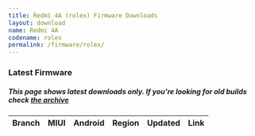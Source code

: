 ```yaml
---
title: Redmi 4A (rolex) Firmware Downloads
layout: download
name: Redmi 4A
codename: rolex
permalink: /firmware/rolex/
---
```



### Latest Firmware
##### This page shows latest downloads only. If you're looking for old builds check [the archive](/archive/firmware/rolex/)


<div class="table-responsive-md" id="table-wrapper">
<table id="firmware" class="compact table table-striped table-hover table-sm">
    <thead class="thead-dark">
        <tr>
            <th>Branch</th>
            <th>MIUI</th>
            <th>Android</th>
            <th>Region</th>
            <th>Updated</th>
            <th>Link</th>
        </tr>
    </thead>
    <script>loadFirmwareDownloads('rolex', 'latest')</script>
</table>
</div>
